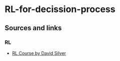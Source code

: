 # RL-for-decission-process
## Sources and links
### RL
- [RL Course by David Silver](https://www.youtube.com/watch?v=2pWv7GOvuf0)
